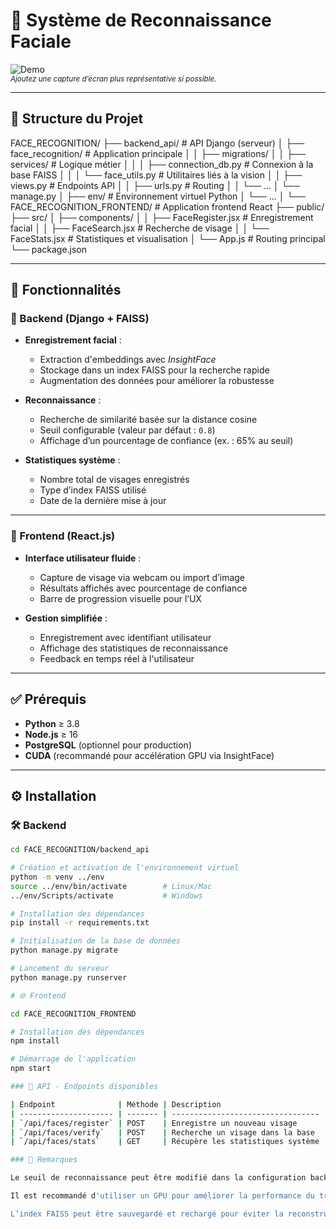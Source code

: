 # 🧠 Système de Reconnaissance Faciale

![Demo](FACE_RECOGNITION_FRONTEND/public/demo.gif)  
<sub><i>Ajoutez une capture d’écran plus représentative si possible.</i></sub>

---

## 📁 Structure du Projet

FACE_RECOGNITION/
├── backend_api/ # API Django (serveur)
│ ├── face_recognition/ # Application principale
│ │ ├── migrations/
│ │ ├── services/ # Logique métier
│ │ │ ├── connection_db.py # Connexion à la base FAISS
│ │ │ └── face_utils.py # Utilitaires liés à la vision
│ │ ├── views.py # Endpoints API
│ │ ├── urls.py # Routing
│ │ └── ...
│ └── manage.py
│
├── env/ # Environnement virtuel Python
│ └── ...
│
└── FACE_RECOGNITION_FRONTEND/ # Application frontend React
├── public/
├── src/
│ ├── components/
│ │ ├── FaceRegister.jsx # Enregistrement facial
│ │ ├── FaceSearch.jsx # Recherche de visage
│ │ └── FaceStats.jsx # Statistiques et visualisation
│ └── App.js # Routing principal
└── package.json



---

## 🚀 Fonctionnalités

### 🧩 Backend (Django + FAISS)
- **Enregistrement facial** :
  - Extraction d'embeddings avec *InsightFace*
  - Stockage dans un index FAISS pour la recherche rapide
  - Augmentation des données pour améliorer la robustesse

- **Reconnaissance** :
  - Recherche de similarité basée sur la distance cosine
  - Seuil configurable (valeur par défaut : `0.8`)
  - Affichage d’un pourcentage de confiance (ex. : 65% au seuil)

- **Statistiques système** :
  - Nombre total de visages enregistrés
  - Type d’index FAISS utilisé
  - Date de la dernière mise à jour

---

### 🎨 Frontend (React.js)
- **Interface utilisateur fluide** :
  - Capture de visage via webcam ou import d’image
  - Résultats affichés avec pourcentage de confiance
  - Barre de progression visuelle pour l’UX

- **Gestion simplifiée** :
  - Enregistrement avec identifiant utilisateur
  - Affichage des statistiques de reconnaissance
  - Feedback en temps réel à l'utilisateur

---

## ✅ Prérequis

- **Python** ≥ 3.8  
- **Node.js** ≥ 16  
- **PostgreSQL** (optionnel pour production)  
- **CUDA** (recommandé pour accélération GPU via InsightFace)

---

## ⚙️ Installation

### 🛠 Backend

```bash
cd FACE_RECOGNITION/backend_api

# Création et activation de l'environnement virtuel
python -m venv ../env
source ../env/bin/activate        # Linux/Mac
../env/Scripts/activate           # Windows

# Installation des dépendances
pip install -r requirements.txt

# Initialisation de la base de données
python manage.py migrate

# Lancement du serveur
python manage.py runserver

# 🌐 Frontend

cd FACE_RECOGNITION_FRONTEND

# Installation des dépendances
npm install

# Démarrage de l'application
npm start

### 📡 API - Endpoints disponibles

| Endpoint              | Méthode | Description                       |
| --------------------- | ------- | --------------------------------- |
| `/api/faces/register` | POST    | Enregistre un nouveau visage      |
| `/api/faces/verify`   | POST    | Recherche un visage dans la base  |
| `/api/faces/stats`    | GET     | Récupère les statistiques système |

### 📌 Remarques

Le seuil de reconnaissance peut être modifié dans la configuration backend.

Il est recommandé d'utiliser un GPU pour améliorer la performance du traitement d’images.

L’index FAISS peut être sauvegardé et rechargé pour éviter la reconstruction à chaque démarrage.

